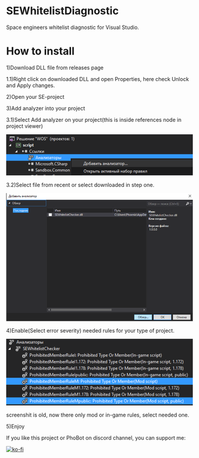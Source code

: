 # SEWhitelistDiagnostic
Space engineers whitelist diagnostic for Visual Studio.

# How to install
1)Download DLL file from releases page

1.1)Right click on downloaded DLL and open Properties, here check Unlock and Apply changes.

2)Open your SE-project

3)Add analyzer into your project

3.1)Select Add analyzer on your project(this is inside references node in project viewer)

![alt tag](https://github.com/WhitePhoera/SEWhitelistDiagnostic/raw/master/step3.1..png)

3.2)Select file from recent or select downloaded in step one.

![alt tag](https://github.com/WhitePhoera/SEWhitelistDiagnostic/raw/master/step3.2..png)

4)Enable(Select error severity) needed rules for your type of project.

![alt tag](https://github.com/WhitePhoera/SEWhitelistDiagnostic/raw/master/step4.png)

screenshit is old, now there only mod or in-game rules, select needed one.

5)Enjoy



If you like this project or PhoBot on discord channel, you can support me:

[![ko-fi](https://www.ko-fi.com/img/githubbutton_sm.svg)](https://ko-fi.com/F2F71SMJQ)
